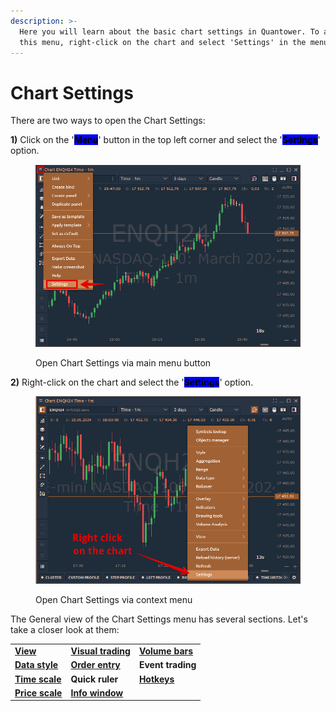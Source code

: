 ```yaml
---
description: >-
  Here you will learn about the basic chart settings in Quantower. To access
  this menu, right-click on the chart and select 'Settings' in the menu.
---
```


# Chart Settings

There are two ways to open the Chart Settings:

**1)** Click on the '<mark style="background-color:blue;">**Menu**</mark>' button in the top left corner and select the '<mark style="background-color:blue;">**Settings**</mark>' option.

<figure><img src="../../.gitbook/assets/image (2) (1) (1) (1).png" alt=""><figcaption><p>Open Chart Settings via main menu button</p></figcaption></figure>

**2)** Right-click on the chart and select the '<mark style="background-color:blue;">**Settings**</mark>' option.

<figure><img src="../../.gitbook/assets/image (412).png" alt=""><figcaption><p>Open Chart Settings via context menu</p></figcaption></figure>

The General view of the Chart Settings menu has several sections. Let's take a closer look at them:

|                                                  |                                                      |                                                  |
| ------------------------------------------------ | ---------------------------------------------------- | ------------------------------------------------ |
| [**View**](chart-settings/view-settings.md)      | [**Visual trading**](chart-settings/visual-trading/) | [**Volume bars**](chart-settings/volume-bars.md) |
| [**Data style**](chart-settings/data-style.md)   | [**Order entry**](chart-settings/order-entry.md)     | **Event trading**                                |
| [**Time scale**](chart-settings/time-scale.md)   | **Quick ruler**                                      | [**Hotkeys**](chart-settings/hotkeys.md)         |
| [**Price scale**](chart-settings/price-scale.md) | [**Info window**](chart-settings/info-window.md)     |                                                  |
